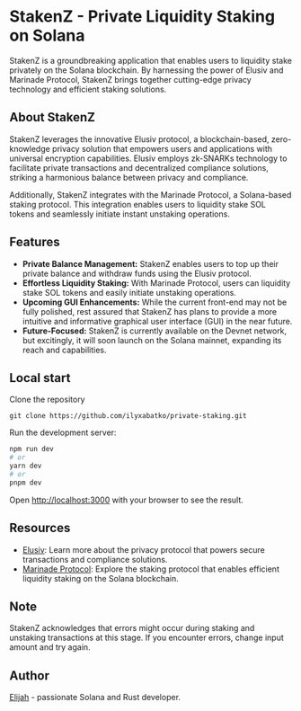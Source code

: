 # StakenZ - Private Liquidity Staking on Solana

StakenZ is a groundbreaking application that enables users to liquidity stake privately on the Solana blockchain. By harnessing the power of Elusiv and Marinade Protocol, StakenZ brings together cutting-edge privacy technology and efficient staking solutions.

## About StakenZ

StakenZ leverages the innovative Elusiv protocol, a blockchain-based, zero-knowledge privacy solution that empowers users and applications with universal encryption capabilities. Elusiv employs zk-SNARKs technology to facilitate private transactions and decentralized compliance solutions, striking a harmonious balance between privacy and compliance.

Additionally, StakenZ integrates with the Marinade Protocol, a Solana-based staking protocol. This integration enables users to liquidity stake SOL tokens and seamlessly initiate instant unstaking operations.

## Features

- **Private Balance Management:** StakenZ enables users to top up their private balance and withdraw funds using the Elusiv protocol.
- **Effortless Liquidity Staking:** With Marinade Protocol, users can liquidity stake SOL tokens and easily initiate unstaking operations.
- **Upcoming GUI Enhancements:** While the current front-end may not be fully polished, rest assured that StakenZ has plans to provide a more intuitive and informative graphical user interface (GUI) in the near future.
- **Future-Focused:** StakenZ is currently available on the Devnet network, but excitingly, it will soon launch on the Solana mainnet, expanding its reach and capabilities.

## Local start

Clone the repository

`git clone https://github.com/ilyxabatko/private-staking.git`

Run the development server:

```bash
npm run dev
# or
yarn dev
# or
pnpm dev
```

Open [http://localhost:3000](http://localhost:3000) with your browser to see the result.

## Resources

- [Elusiv](https://elusiv.io/): Learn more about the privacy protocol that powers secure transactions and compliance solutions.
- [Marinade Protocol](https://marinade.finance/): Explore the staking protocol that enables efficient liquidity staking on the Solana blockchain.

## Note

StakenZ acknowledges that errors might occur during staking and unstaking transactions at this stage. If you encounter errors, change input amount and try again.

## Author

[Elijah](https://twitter.com/elijahbrnv) - passionate Solana and Rust developer.
